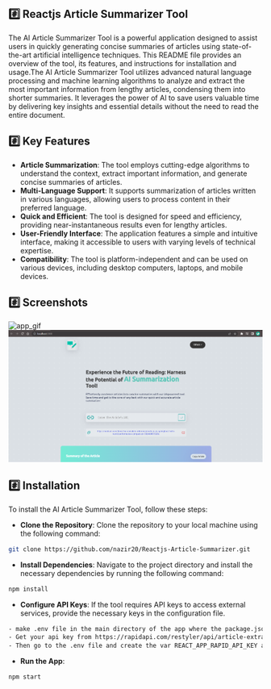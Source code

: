 ## #️⃣ Reactjs Article Summarizer Tool

The AI Article Summarizer Tool is a powerful application designed to assist users in quickly generating concise summaries of articles using state-of-the-art artificial intelligence techniques. 
This README file provides an overview of the tool, its features, and instructions for installation and usage.The AI Article Summarizer Tool utilizes advanced natural language processing and 
machine learning algorithms to analyze and extract the most important information from lengthy articles, condensing them into shorter summaries. 
It leverages the power of AI to save users valuable time by delivering key insights and essential details without the need to read the entire document.

## #️⃣ Key Features
- <b>Article Summarization</b>: The tool employs cutting-edge algorithms to understand the context, extract important information, and generate concise summaries of articles.
- <b>Multi-Language Support</b>: It supports summarization of articles written in various languages, allowing users to process content in their preferred language.
- <b>Quick and Efficient</b>: The tool is designed for speed and efficiency, providing near-instantaneous results even for lengthy articles.
- <b>User-Friendly Interface</b>: The application features a simple and intuitive interface, making it accessible to users with varying levels of technical expertise.
- <b>Compatibility</b>: The tool is platform-independent and can be used on various devices, including desktop computers, laptops, and mobile devices.

## #️⃣ Screenshots

<img src='https://github.com/nazir20/Reactjs-Article-Summarizer/blob/main/screenshots/app.gif' alt='app_gif' />

<img src='https://github.com/nazir20/Reactjs-Article-Summarizer/blob/main/screenshots/screen1.png' alt='app_screenhot' />


## #️⃣ Installation
To install the AI Article Summarizer Tool, follow these steps:
- <b>Clone the Repository</b>: Clone the repository to your local machine using the following command:
```bash 
git clone https://github.com/nazir20/Reactjs-Article-Summarizer.git
```

- <b>Install Dependencies</b>: Navigate to the project directory and install the necessary dependencies by running the following command:
```bash
npm install
```

- <b>Configure API Keys</b>: If the tool requires API keys to access external services, provide the necessary keys in the configuration file.
```bash
- make .env file in the main directory of the app where the package.json file is located
- Get your api key from https://rapidapi.com/restyler/api/article-extractor-and-summarizer
- Then go to the .env file and create the var REACT_APP_RAPID_API_KEY and assign it to your own api key
```

- <b>Run the App</b>:
```bash
npm start
```

